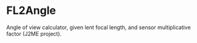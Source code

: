 # FL2Angle
Angle of view calculator, given lent focal length, and sensor multiplicative factor (J2ME project).
